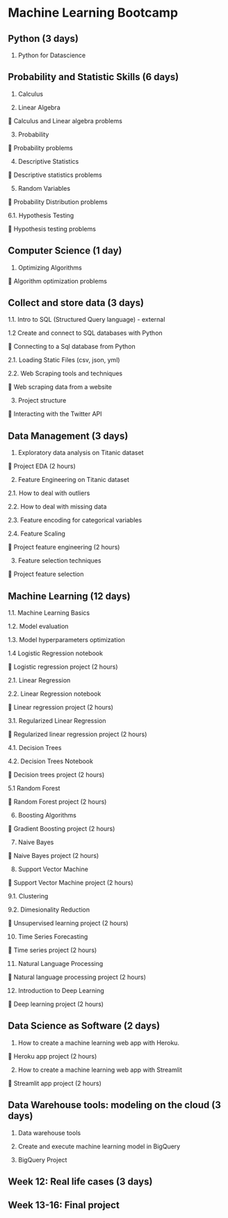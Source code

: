 # Machine Learning Bootcamp

## Python (3 days)

1. Python for Datascience

## Probability and Statistic Skills (6 days)

1. Calculus

2. Linear Algebra 

📝 Calculus and Linear algebra problems

3. Probability

📝 Probability problems 

4. Descriptive Statistics

📝 Descriptive statistics problems

5. Random Variables

📝 Probability Distribution problems

6.1. Hypothesis Testing

📝 Hypothesis testing problems


## Computer Science (1 day)

1. Optimizing Algorithms

📝 Algorithm optimization problems


## Collect and store data (3 days)

1.1. Intro to SQL (Structured Query language) - external

1.2 Create and connect to SQL databases with Python

📝 Connecting to a Sql database from Python

2.1. Loading Static Files (csv, json, yml)

2.2.  Web Scraping tools and techniques

📝 Web scraping data from a website 

3. Project structure
  
📝 Interacting with the Twitter API
  

## Data Management (3 days)

1. Exploratory data analysis on Titanic dataset

📝 Project EDA (2 hours)

2. Feature Engineering on Titanic dataset

2.1. How to deal with outliers

2.2. How to deal with missing data

2.3. Feature encoding for categorical variables

2.4. Feature Scaling

📝 Project feature engineering (2 hours)

3. Feature selection techniques

📝 Project feature selection


## Machine Learning (12 days)

1.1. Machine Learning Basics

1.2. Model evaluation

1.3. Model hyperparameters optimization

1.4 Logistic Regression notebook

📝 Logistic regression project (2 hours) 

2.1. Linear Regression 

2.2. Linear Regression notebook

📝 Linear regression project (2 hours) 

3.1. Regularized Linear Regression 

📝 Regularized linear regression project (2 hours) 

4.1. Decision Trees

4.2. Decision Trees Notebook

📝 Decision trees project (2 hours)

5.1 Random Forest

📝 Random Forest project (2 hours)

6. Boosting Algorithms

📝 Gradient Boosting project (2 hours)

7. Naive Bayes

📝 Naive Bayes project (2 hours)

8. Support Vector Machine

📝 Support Vector Machine project (2 hours)

9.1. Clustering

9.2. Dimesionality Reduction

📝 Unsupervised learning project (2 hours)

10. Time Series Forecasting 

📝 Time series project (2 hours)

11. Natural Language Processing

📝 Natural language processing project (2 hours)

12. Introduction to Deep Learning

📝 Deep learning project (2 hours)


## Data Science as Software (2 days)

1. How to create a machine learning web app with Heroku.

📝 Heroku app project (2 hours) 

2. How to create a machine learning web app with Streamlit 

📝 Streamlit app project (2 hours)

## Data Warehouse tools: modeling on the cloud (3 days)

1. Data warehouse tools

2. Create and execute machine learning model in BigQuery 

3. BigQuery Project

## Week 12: Real life cases (3 days)

## Week 13-16: Final project
